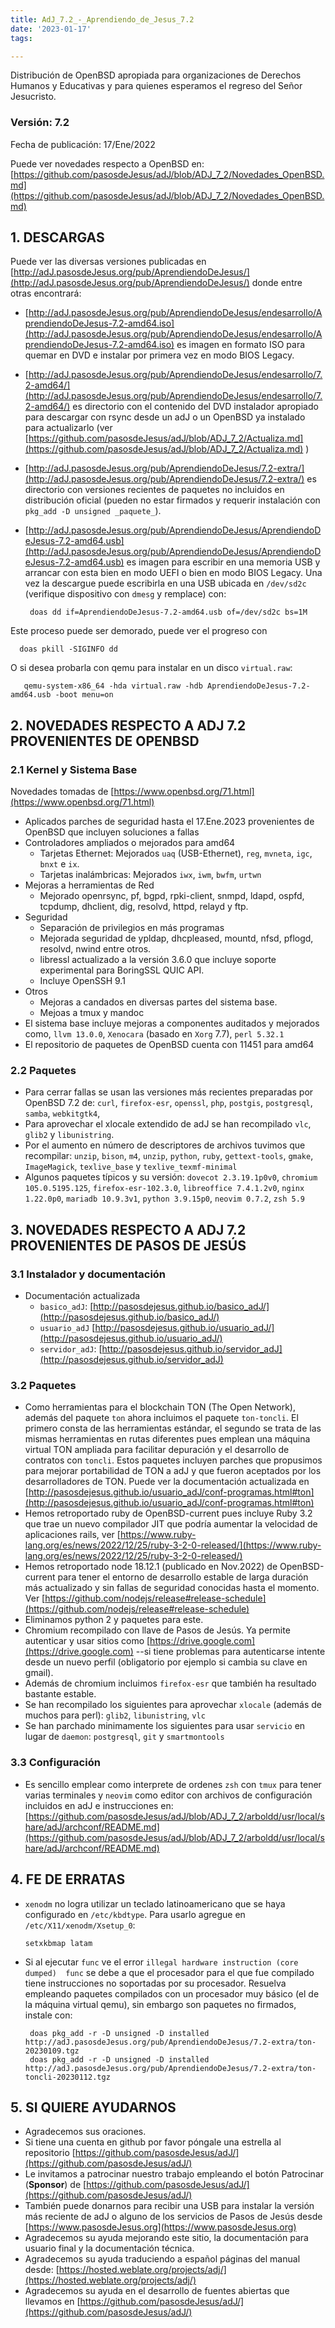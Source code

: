 ```yaml
---
title: AdJ_7.2_-_Aprendiendo_de_Jesus_7.2
date: '2023-01-17'
tags: 

---
```

Distribución de OpenBSD apropiada para organizaciones de Derechos Humanos
y Educativas y para quienes esperamos el regreso del Señor Jesucristo.

### Versión: 7.2

Fecha de publicación: 17/Ene/2022

Puede ver novedades respecto a OpenBSD en:
[https://github.com/pasosdeJesus/adJ/blob/ADJ_7_2/Novedades_OpenBSD.md](https://github.com/pasosdeJesus/adJ/blob/ADJ_7_2/Novedades_OpenBSD.md)

## 1. DESCARGAS

Puede ver las diversas versiones publicadas en
[http://adJ.pasosdeJesus.org/pub/AprendiendoDeJesus/](http://adJ.pasosdeJesus.org/pub/AprendiendoDeJesus/) donde entre otras
encontrará:

* [http://adJ.pasosdeJesus.org/pub/AprendiendoDeJesus/endesarrollo/AprendiendoDeJesus-7.2-amd64.iso](http://adJ.pasosdeJesus.org/pub/AprendiendoDeJesus/endesarrollo/AprendiendoDeJesus-7.2-amd64.iso)
  es imagen en formato ISO para quemar en DVD e instalar por primera vez
  en modo BIOS Legacy.
* [http://adJ.pasosdeJesus.org/pub/AprendiendoDeJesus/endesarrollo/7.2-amd64/](http://adJ.pasosdeJesus.org/pub/AprendiendoDeJesus/endesarrollo/7.2-amd64/)
  es directorio con el contenido del DVD instalador apropiado para descargar
  con rsync desde un adJ o un OpenBSD ya instalado para actualizarlo (ver  
  [https://github.com/pasosdeJesus/adJ/blob/ADJ_7_2/Actualiza.md](https://github.com/pasosdeJesus/adJ/blob/ADJ_7_2/Actualiza.md) )
* [http://adJ.pasosdeJesus.org/pub/AprendiendoDeJesus/7.2-extra/](http://adJ.pasosdeJesus.org/pub/AprendiendoDeJesus/7.2-extra/)
  es directorio con versiones recientes de paquetes no incluidos en
  distribución oficial (pueden no estar firmados y requerir instalación con
  `pkg_add -D unsigned _paquete_`).
* [http://adJ.pasosdeJesus.org/pub/AprendiendoDeJesus/AprendiendoDeJesus-7.2-amd64.usb](http://adJ.pasosdeJesus.org/pub/AprendiendoDeJesus/AprendiendoDeJesus-7.2-amd64.usb)
  es imagen para escribir en una memoria USB y arrancar con esta bien en
  modo UEFI o bien en modo BIOS Legacy. Una vez
  la descargue puede escribirla en una USB ubicada en `/dev/sd2c`
  (verifique dispositivo con `dmesg` y remplace) con:

       doas dd if=AprendiendoDeJesus-7.2-amd64.usb of=/dev/sd2c bs=1M

Este proceso puede ser demorado, puede ver el progreso con

      doas pkill -SIGINFO dd

O si desea probarla con qemu para instalar en un disco `virtual.raw`:

       qemu-system-x86_64 -hda virtual.raw -hdb AprendiendoDeJesus-7.2-amd64.usb -boot menu=on

## 2. NOVEDADES RESPECTO A ADJ 7.2 PROVENIENTES DE OPENBSD

### 2.1 Kernel y Sistema Base

Novedades tomadas de [https://www.openbsd.org/71.html](https://www.openbsd.org/71.html)

* Aplicados parches de seguridad hasta el 17.Ene.2023 provenientes de
  OpenBSD que incluyen soluciones a fallas
* Controladores ampliados o mejorados para amd64
  * Tarjetas Ethernet: Mejorados `uaq` (USB-Ethernet), `reg`, `mvneta`,
    `igc`, `bnxt` e `ix`.
  * Tarjetas inalámbricas: Mejorados `iwx`, `iwm`, `bwfm`, `urtwn`
* Mejoras a herramientas de Red
  * Mejorado openrsync, pf, bgpd, rpki-client, snmpd, ldapd, ospfd, tcpdump,
    dhclient, dig, resolvd, httpd, relayd y ftp.
* Seguridad
  * Separación de privilegios en más programas
  * Mejorada seguridad de ypldap, dhcpleased, mountd, nfsd, pflogd,
    resolvd, nwind entre otros.
  * libressl actualizado a la versión 3.6.0 que incluye soporte
    experimental para BoringSSL QUIC API.
  * Incluye OpenSSH 9.1
* Otros
  * Mejoras a candados en diversas partes del sistema base.
  * Mejoas a tmux y mandoc
* El sistema base incluye mejoras a componentes auditados y mejorados
  como, `llvm 13.0.0`,  `Xenocara` (basado en `Xorg` 7.7),
  `perl 5.32.1`
* El repositorio de paquetes de OpenBSD cuenta con 11451 para amd64

### 2.2 Paquetes

* Para cerrar fallas se usan las versiones más recientes preparadas
  por OpenBSD 7.2 de: `curl`, `firefox-esr`, `openssl`, `php`, `postgis`,
  `postgresql`, `samba`, `webkitgtk4`,
* Para aprovechar el xlocale extendido de adJ se han recompilado
  `vlc`, `glib2` y `libunistring`.
* Por el aumento en número de descriptores de archivos tuvimos que
  recompilar: `unzip`, `bison`, `m4`, `unzip`, `python`, `ruby`,
  `gettext-tools`,  `gmake`, `ImageMagick`,
  `texlive_base` y `texlive_texmf-minimal`
* Algunos paquetes típicos y su versión: `dovecot 2.3.19.1p0v0`,
  `chromium 105.0.5195.125`, `firefox-esr-102.3.0`,
  `libreoffice 7.4.1.2v0`,
  `nginx 1.22.0p0`, `mariadb 10.9.3v1`,
  `python 3.9.15p0`, `neovim 0.7.2`, `zsh 5.9`

## 3. NOVEDADES RESPECTO A ADJ 7.2 PROVENIENTES DE PASOS DE JESÚS

### 3.1 Instalador y documentación

* Documentación actualizada
  * `basico_adJ`:
    [http://pasosdejesus.github.io/basico_adJ/](http://pasosdejesus.github.io/basico_adJ/)
  * `usuario_adJ`
    [http://pasosdejesus.github.io/usuario_adJ/](http://pasosdejesus.github.io/usuario_adJ/)
  * `servidor_adJ`:
    [http://pasosdejesus.github.io/servidor_adJ](http://pasosdejesus.github.io/servidor_adJ)

### 3.2 Paquetes

* Como herramientas para el blockchain TON (The Open Network), además
  del paquete `ton` ahora incluimos el paquete `ton-toncli`. El primero
  consta de las herramientas estándar, el segundo se trata de las mismas
  herramientas en rutas diferentes pues emplean una máquina virtual TON
  ampliada para facilitar depuración y el desarrollo de contratos con
  `toncli`. Estos paquetes incluyen parches que propusimos para mejorar
  portabilidad de TON a adJ y que fueron aceptados por los desarrolladores
  de TON. Puede ver la documentación actualizada en
  [http://pasosdejesus.github.io/usuario_adJ/conf-programas.html#ton](http://pasosdejesus.github.io/usuario_adJ/conf-programas.html#ton)
* Hemos retroportado ruby de OpenBSD-current pues incluye Ruby 3.2 que
  trae un nuevo compilador JIT que podría aumentar la velocidad de
  aplicaciones rails, ver
  [https://www.ruby-lang.org/es/news/2022/12/25/ruby-3-2-0-released/](https://www.ruby-lang.org/es/news/2022/12/25/ruby-3-2-0-released/)
* Hemos retroportado node 18.12.1 (publicado en Nov.2022) de OpenBSD-current
  para tener el entorno de desarrollo estable de larga duración más
  actualizado y sin fallas de seguridad conocidas hasta el momento. Ver
  [https://github.com/nodejs/release#release-schedule](https://github.com/nodejs/release#release-schedule)
* Eliminamos python 2 y paquetes para este.
* Chromium recompilado con llave de Pasos de Jesús.  Ya permite autenticar
  y usar sitios como [https://drive.google.com](https://drive.google.com)  --si tiene problemas para
  autenticarse intente desde un nuevo perfil (obligatorio por ejemplo si
  cambia su clave en gmail).
* Además de chromium incluimos `firefox-esr` que también ha resultado
  bastante estable.
* Se han recompilado los siguientes para aprovechar `xlocale` (además de muchos
  para perl): `glib2`, `libunistring`, `vlc`
* Se han parchado minimamente los siguientes para usar `servicio` en lugar
  de `daemon`: `postgresql`, `git` y `smartmontools`

### 3.3 Configuración

* Es sencillo emplear como interprete de ordenes `zsh` con `tmux` para
  tener varias terminales y `neovim` como editor con archivos de
  configuración incluidos en adJ e instrucciones en:  
  [https://github.com/pasosdeJesus/adJ/blob/ADJ_7_2/arboldd/usr/local/share/adJ/archconf/README.md](https://github.com/pasosdeJesus/adJ/blob/ADJ_7_2/arboldd/usr/local/share/adJ/archconf/README.md)

## 4. FE DE ERRATAS

* `xenodm` no logra utilizar un teclado latinoamericano que se haya
  configurado en `/etc/kbdtype`.  Para usarlo
  agregue en `/etc/X11/xenodm/Xsetup_0`:

      setxkbmap latam
 
* Si al ejecutar `func` ve el error `illegal hardware instruction (core dumped)  func` se debe a que el procesador para el que fue compilado tiene instrucciones no soportadas por su procesador. Resuelva empleando paquetes compilados con un procesador muy básico (el de la máquina virtual qemu), sin embargo son paquetes no firmados, instale con:

       doas pkg_add -r -D unsigned -D installed http://adJ.pasosdeJesus.org/pub/AprendiendoDeJesus/7.2-extra/ton-20230109.tgz
       doas pkg_add -r -D unsigned -D installed http://adJ.pasosdeJesus.org/pub/AprendiendoDeJesus/7.2-extra/ton-toncli-20230112.tgz
      

## 5. SI QUIERE AYUDARNOS

* Agradecemos sus oraciones.
* Si tiene una cuenta en github por favor póngale una estrella al
  repositorio [https://github.com/pasosdeJesus/adJ/](https://github.com/pasosdeJesus/adJ/)
* Le invitamos a patrocinar nuestro trabajo empleando el botón
  Patrocinar (**Sponsor**) de [https://github.com/pasosdeJesus/adJ/](https://github.com/pasosdeJesus/adJ/)
* También puede donarnos para recibir una USB para instalar la
  versión más reciente de adJ o alguno de los servicios de Pasos
  de Jesús desde [https://www.pasosdeJesus.org](https://www.pasosdeJesus.org)
* Agradecemos su ayuda mejorando este sitio, la documentación
  para usuario final y la documentación técnica.
* Agradecemos su ayuda traduciendo a español páginas del
  manual desde: [https://hosted.weblate.org/projects/adj/](https://hosted.weblate.org/projects/adj/)
* Agradecemos su ayuda en el desarrollo de fuentes abiertas que llevamos
  en [https://github.com/pasosdeJesus/adJ/](https://github.com/pasosdeJesus/adJ/)